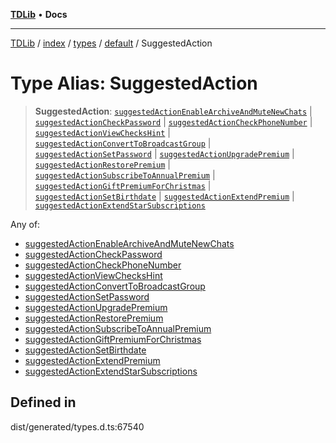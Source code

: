 [**TDLib**](../../../../../../README.md) • **Docs**

***

[TDLib](../../../../../../modules.md) / [index](../../../../../README.md) / [types](../../../README.md) / [default](../README.md) / SuggestedAction

# Type Alias: SuggestedAction

> **SuggestedAction**: [`suggestedActionEnableArchiveAndMuteNewChats`](suggestedActionEnableArchiveAndMuteNewChats.md) \| [`suggestedActionCheckPassword`](suggestedActionCheckPassword.md) \| [`suggestedActionCheckPhoneNumber`](suggestedActionCheckPhoneNumber.md) \| [`suggestedActionViewChecksHint`](suggestedActionViewChecksHint.md) \| [`suggestedActionConvertToBroadcastGroup`](suggestedActionConvertToBroadcastGroup.md) \| [`suggestedActionSetPassword`](suggestedActionSetPassword.md) \| [`suggestedActionUpgradePremium`](suggestedActionUpgradePremium.md) \| [`suggestedActionRestorePremium`](suggestedActionRestorePremium.md) \| [`suggestedActionSubscribeToAnnualPremium`](suggestedActionSubscribeToAnnualPremium.md) \| [`suggestedActionGiftPremiumForChristmas`](suggestedActionGiftPremiumForChristmas.md) \| [`suggestedActionSetBirthdate`](suggestedActionSetBirthdate.md) \| [`suggestedActionExtendPremium`](suggestedActionExtendPremium.md) \| [`suggestedActionExtendStarSubscriptions`](suggestedActionExtendStarSubscriptions.md)

Any of:
- [suggestedActionEnableArchiveAndMuteNewChats](suggestedActionEnableArchiveAndMuteNewChats.md)
- [suggestedActionCheckPassword](suggestedActionCheckPassword.md)
- [suggestedActionCheckPhoneNumber](suggestedActionCheckPhoneNumber.md)
- [suggestedActionViewChecksHint](suggestedActionViewChecksHint.md)
- [suggestedActionConvertToBroadcastGroup](suggestedActionConvertToBroadcastGroup.md)
- [suggestedActionSetPassword](suggestedActionSetPassword.md)
- [suggestedActionUpgradePremium](suggestedActionUpgradePremium.md)
- [suggestedActionRestorePremium](suggestedActionRestorePremium.md)
- [suggestedActionSubscribeToAnnualPremium](suggestedActionSubscribeToAnnualPremium.md)
- [suggestedActionGiftPremiumForChristmas](suggestedActionGiftPremiumForChristmas.md)
- [suggestedActionSetBirthdate](suggestedActionSetBirthdate.md)
- [suggestedActionExtendPremium](suggestedActionExtendPremium.md)
- [suggestedActionExtendStarSubscriptions](suggestedActionExtendStarSubscriptions.md)

## Defined in

dist/generated/types.d.ts:67540

